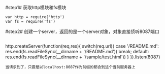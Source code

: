 #step1#
获取http模块和fs模块
>
```
var http = require('http')
var fs = require('fs')
```
#step2#
创建一个server，返回的是一个server对象，对象直接侦听8087端口
>```
http.createServer(function(req,res){
    switch(req.url){
        case '/README.md':  
        res.end(fs.readFileSync(__dirname + '/README.md'))
        break;
        default:            
        res.end(fs.readFileSync(__dirname + '/sample/test.html'))
    }
    }).listen(8087)
```
当请求到了，只要是以localhost:8087作为前缀的都会到这个当前服务器上
